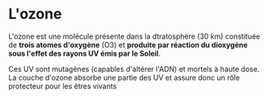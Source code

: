 # L'ozone

L'ozone est une molécule présente dans la dtratosphère (30 km) constituée de **trois atomes d'oxygène** (O3) et **produite par réaction du dioxygène sous l'effet des rayons UV émis par le Soleil**.

Ces UV sont mutagènes (capables d'altérer l'ADN) et mortels à haute dose. La couche d'ozone absorbe une partie des UV et assure donc un rôle protecteur pour les êtres vivants
